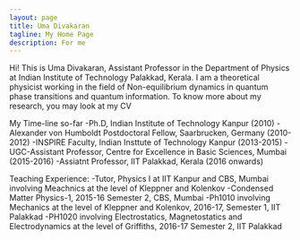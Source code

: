 ```yaml
---
layout: page
title: Uma Divakaran
tagline: My Home Page
description: For me
---
```

Hi!
This is Uma Divakaran, Assistant Professor in the Department of Physics
at Indian Institute of Technology Palakkad, Kerala. I am a theoretical
physicist working in the field of
Non-equilibrium dynamics in quantum phase transitions and
quantum information. 
To know more about my research, you may look at my CV

My Time-line so-far
-Ph.D, Indian Institute of Technology Kanpur (2010)
-Alexander von Humboldt Postdoctoral Fellow, Saarbrucken, Germany (2010-2012)
-INSPIRE Faculty, Indian Insttute of Technology Kanpur (2013-2015)
-UGC-Assistant Professor, Centre for Excellence in Basic Sciences, Mumbai (2015-2016)
-Assiatnt Professor, IIT Palakkad, Kerala (2016 onwards)

Teaching Experience:
-Tutor, Physics I at IIT Kanpur and CBS, Mumbai involving Meachnics
at the level of Kleppner and Kolenkov
-Condensed Matter Physics-1, 2015-16 Semester 2, CBS, Mumbai
-Ph1010 involving Mechanics at the level of Kleppner and Kolenkov, 
2016-17, Semester 1, IIT Palakkad
-PH1020 involving Electrostatics, Magnetostatics and Electrodynamics at the
level of Griffiths, 2016-17 Semester 2, IIT Palakkad
